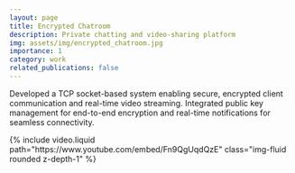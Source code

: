 ```yaml
---
layout: page
title: Encrypted Chatroom
description: Private chatting and video-sharing platform
img: assets/img/encrypted_chatroom.jpg
importance: 1
category: work
related_publications: false
---
```


 Developed a TCP socket-based system enabling secure, encrypted client communication and real-time video
 streaming. Integrated public key management for end-to-end encryption and real-time notifications for seamless
 connectivity.


<div class="col-sm mt-3 mt-md-0">
        {% include video.liquid path="https://www.youtube.com/embed/Fn9QgUqdQzE" class="img-fluid rounded z-depth-1" %}
</div>